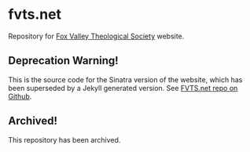 fvts.net
========

Repository for [Fox Valley Theological Society](http://fvts.net) website.

Deprecation Warning!
--------------------

This is the source code for the Sinatra version of the website, which has
been superseded by a Jekyll generated version.  See [FVTS.net repo on Github](https://github.com/FVTS/fvts.github.io). 

Archived!
---------

This repository has been archived.
